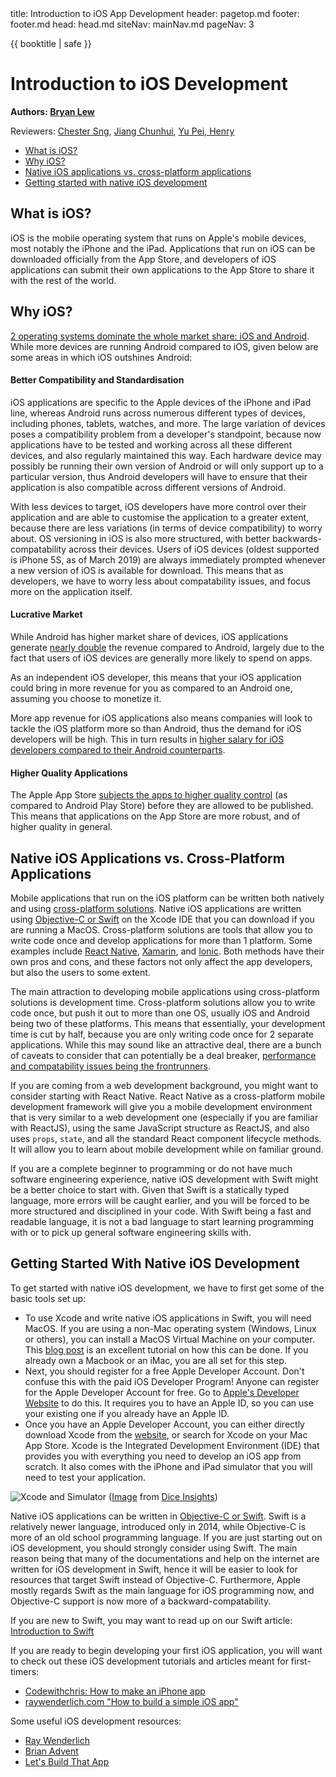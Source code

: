<frontmatter>
  title: Introduction to iOS App Development
  header: pagetop.md
  footer: footer.md
  head: head.md
  siteNav: mainNav.md
  pageNav: 3
</frontmatter>

<div class="website-content">

{{ booktitle | safe }}

# Introduction to iOS Development

**Authors: [Bryan Lew](https://github.com/blewjy)**

Reviewers: [Chester Sng](https://github.com/ChesterSng), [Jiang Chunhui](https://github.com/Adoby7), [Yu Pei, Henry](https://github.com/YuPeiHenry)

<box id="article-toc">

* [What is iOS?‎](#what-is-ios)
* [Why iOS?‎](#why-ios)
* [Native iOS applications vs. cross-platform applications‎](#native-ios-applications-vs-cross-platform-applications)
* [Getting started with native iOS development‎](#getting-started-with-native-ios-development)
</box>

## What is iOS?

iOS is the mobile operating system that runs on Apple's mobile devices, most notably the iPhone and the iPad. Applications that run on iOS can be downloaded officially from the App Store, and developers of iOS applications can submit their own applications to the App Store to share it with the rest of the world. 

## Why iOS?

[2 operating systems dominate the whole market share: iOS and Android](https://www.theverge.com/2017/2/16/14634656/android-ios-market-share-blackberry-2016). While more devices are running Android compared to iOS, given below are some areas in which iOS outshines Android:

#### Better Compatibility and Standardisation

iOS applications are specific to the Apple devices of the iPhone and iPad line, whereas Android runs across numerous different types of devices, including phones, tablets, watches, and more. The large variation of devices poses a compatibility problem from a developer's standpoint, because now applications have to be tested and working across all these different devices, and also regularly maintained this way. Each hardware device may possibly be running their own version of Android or will only support up to a particular version, thus Android developers will have to ensure that their application is also compatible across different versions of Android.

With less devices to target, iOS developers have more control over their application and are able to customise the application to a greater extent, because there are less variations (in terms of device compatibility) to worry about. OS versioning in iOS is also more structured, with better backwards-compatability across their devices. Users of iOS devices (oldest supported is iPhone 5S, as of March 2019) are always immediately prompted whenever a new version of iOS is available for download. This means that as developers, we have to worry less about compatability issues, and focus more on the application itself.

#### Lucrative Market

While Android has higher market share of devices, iOS applications generate [nearly double](https://techcrunch.com/2018/07/16/apples-app-store-revenue-nearly-double-that-of-google-play-in-first-half-of-2018/) the revenue compared to Android, largely due to the fact that users of iOS devices are generally more likely to spend on apps.

As an independent iOS developer, this means that your iOS application could bring in more revenue for you as compared to an Android one, assuming you choose to monetize it. 

More app revenue for iOS applications also means companies will look to tackle the iOS platform more so than Android, thus the demand for iOS developers will be high. This in turn results in [higher salary for iOS developers compared to their Android counterparts](https://www.fiercewireless.com/developer/ios-developers-earn-roughly-10k-more-than-android-counterparts-study-shows).

#### Higher Quality Applications

The Apple App Store [subjects the apps to higher quality control](https://developer.apple.com/app-store/review/) (as compared to Android Play Store) before they are allowed to be published. This means that applications on the App Store are more robust, and of higher quality in general.

## Native iOS Applications vs. Cross-Platform Applications

Mobile applications that run on the iOS platform can be written both natively and using [cross-platform solutions](https://www.businessofapps.com/guide/cross-platform-mobile-app-development/). Native iOS applications are written using [Objective-C or Swift](https://android.jlelse.eu/objective-c-or-swift-which-technology-to-learn-for-ios-app-development-3c681d1a05ac) on the Xcode IDE that you can download if you are running a MacOS. Cross-platform solutions are tools that allow you to write code once and develop applications for more than 1 platform. Some examples include [React Native](https://facebook.github.io/react-native/), [Xamarin](https://visualstudio.microsoft.com/xamarin/), and [Ionic](https://ionicframework.com/). Both methods have their own pros and cons, and these factors not only affect the app developers, but also the users to some extent.

The main attraction to developing mobile applications using cross-platform solutions is development time. Cross-platform solutions allow you to write code once, but push it out to more than one OS, usually iOS and Android being two of these platforms. This means that essentially, your development time is cut by half, because you are only writing code once for 2 separate applications. While this may sound like an attractive deal, there are a bunch of caveats to consider that can potentially be a deal breaker, [performance and compatability issues being the frontrunners](https://codeburst.io/native-vs-cross-platform-app-development-pros-and-cons-49f397bb38ac).

If you are coming from a web development background, you might want to consider starting with React Native. React Native as a cross-platform mobile development framework will give you a mobile development environment that is very similar to a web development one (especially if you are familiar with ReactJS), using the same JavaScript structure as ReactJS, and also uses `props`, `state`, and all the standard React component lifecycle methods. It will allow you to learn about mobile development while on familiar ground.

If you are a complete beginner to programming or do not have much software engineering experience, native iOS development with Swift might be a better choice to start with. Given that Swift is a statically typed language, more errors will be caught earlier, and you will be forced to be more structured and disciplined in your code. With Swift being a fast and readable language, it is not a bad language to start learning programming with or to pick up general software engineering skills with.

## Getting Started With Native iOS Development

To get started with native iOS development, we have to first get some of the basic tools set up:

- To use Xcode and write native iOS applications in Swift, you will need MacOS. If you are using a non-Mac operating system (Windows, Linux or others), you can install a MacOS Virtual Machine on your computer. This [blog post](https://medium.com/@twister.mr/installing-macos-to-virtualbox-1fcc5cf22801) is an excellent tutorial on how this can be done. If you already own a Macbook or an iMac, you are all set for this step.
- Next, you should register for a free Apple Developer Account. Don't confuse this with the paid iOS Developer Program! Anyone can register for the Apple Developer Account for free. Go to [Apple's Developer Website](https://developer.apple.com/register/) to do this. It requires you to have an Apple ID, so you can use your existing one if you already have an Apple ID.
- Once you have an Apple Developer Account, you can either directly download Xcode from the [website](https://developer.apple.com/xcode/), or search for Xcode on your Mac App Store. Xcode is the Integrated Development Environment (IDE) that provides you with everything you need to develop an iOS app from scratch. It also comes with the iPhone and iPad simulator that you will need to test your application.

![Xcode and Simulator](https://insights.dice.com/wp-content/uploads/2018/06/Xcode-Mac-iPad-Apple-Dice.png)
([Image](https://insights.dice.com/wp-content/uploads/2018/06/Xcode-Mac-iPad-Apple-Dice.png) from [Dice Insights](https://insights.dice.com/))

Native iOS applications can be written in [Objective-C or Swift](https://android.jlelse.eu/objective-c-or-swift-which-technology-to-learn-for-ios-app-development-3c681d1a05ac). Swift is a relatively newer language, introduced only in 2014, while Objective-C is more of an old school programming language. If you are just starting out on iOS development, you should strongly consider using Swift. The main reason being that many of the documentations and help on the internet are written for iOS development in Swift, hence it will be easier to look for resources that target Swift instead of Objective-C. Furthermore, Apple mostly regards Swift as the main language for iOS programming now, and Objective-C support is now more of a backward-compatability. 

If you are new to Swift, you may want to read up on our Swift article: [Introduction to Swift]({{baseUrl}}/contents/swift/welcome-to-swift.html)

If you are ready to begin developing your first iOS application, you will want to check out these iOS development tutorials and articles meant for first-timers:
- [Codewithchris: How to make an iPhone app](https://codewithchris.com/how-to-make-an-iphone-app/)
- [raywenderlich.com "How to build a simple iOS app"](https://www.raywenderlich.com/3114-ios-tutorial-how-to-create-a-simple-iphone-app-part-1-3)

Some useful iOS development resources:
- [Ray Wenderlich](https://www.raywenderlich.com/ios)
- [Brian Advent](https://www.youtube.com/channel/UCysEngjfeIYapEER9K8aikw)
- [Let's Build That App](https://www.youtube.com/channel/UCuP2vJ6kRutQBfRmdcI92mA)

</div>
